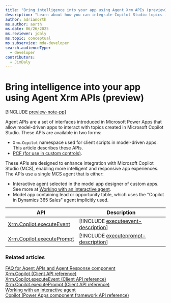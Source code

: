 ```yaml
---
title: "Bring intelligence into your app using Agent Xrm APIs (preview)"
description: "Learn about how you can integrate Copilot Studio topics into your model-driven apps using Agent Xrm APIs."
author: adrianorth
ms.author: aorth
ms.date: 06/26/2025
ms.reviewer: jdaly
ms.topic: conceptual
ms.subservice: mda-developer
search.audienceType: 
  - developer
contributors: 
  - JimDaly
---
```


# Bring intelligence into your app using Agent Xrm APIs (preview)

[!INCLUDE [preview-note-pp](~/../shared-content/shared/preview-includes/preview-note-pp.md)]

Agent APIs are a set of interfaces introduced in Microsoft Power Apps that allow model-driven apps to interact with topics created in Microsoft Copilot Studio. These APIs are available in two forms:

- `Xrm.Copilot` namespace used for client scripts in model-driven apps. This article describes these APIs.
- [PCF (for use in custom controls)](../../component-framework/bring-intelligence-using-agent-apis.md).

These APIs are designed to enhance integration with Microsoft Copilot Studio (MCS), enabling more intelligent and responsive app experiences. The APIs use a single MCS agent that is either:
- Interactive agent selected in the model app designer of custom apps. See more at [Working with an interactive agent](../../maker/model-driven-apps/add-agents-to-app.md#working-with-an-interactive-agent).
- Model app containing lead or opportunity table, which uses the "Copilot in Dynamics 365 Sales" agent implicitly used.

|API|Description|
|---------|---------|
|[Xrm.Copilot.executeEvent](reference/Xrm-Copilot/executeevent.md)|[!INCLUDE [executeevent-description](reference/Xrm-Copilot/includes/executeevent-description.md)]|
|[Xrm.Copilot.executePrompt](reference/Xrm-Copilot/executeprompt.md)|[!INCLUDE [executeprompt-description](reference/Xrm-Copilot/includes/executeprompt-description.md)]|


### Related articles

[FAQ for Agent APIs and Agent Response component](../../../maker/common/faq-agent-api-component.md)  
[Xrm.Copilot (Client API reference)](reference/xrm-copilot.md)  
[Xrm.Copilot.executeEvent (Client API reference)](reference/Xrm-Copilot/executeevent.md)  
[Xrm.Copilot.executePrompt (Client API reference)](reference/Xrm-Copilot/executeprompt.md)  
[Working with an interactive agent](../../../maker/model-driven-apps/add-agents-to-app.md#working-with-an-interactive-agent)  
[Copilot (Power Apps component framework API reference)](../../component-framework/reference/copilot.md)
